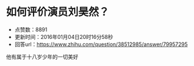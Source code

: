 # 如何评价演员刘昊然？
- 点赞数：8891
- 更新时间：2016年01月04日20时16分58秒
- 回答url：https://www.zhihu.com/question/38512985/answer/79957295
<body>
 <p data-pid="tUCc1Uy5">他有属于十八岁少年的一切美好</p>
</body>